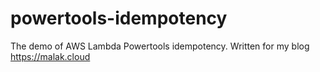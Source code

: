 # powertools-idempotency

The demo of AWS Lambda Powertools idempotency.
Written for my blog https://malak.cloud 
